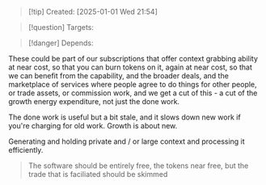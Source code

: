 
>[!tip] Created: [2025-01-01 Wed 21:54]

>[!question] Targets: 

>[!danger] Depends: 

These could be part of our subscriptions that offer context grabbing ability at near cost, so that you can burn tokens on it, again at near cost, so that we can benefit from the capability, and the broader deals, and the marketplace of services where people agree to do things for other people, or trade assets, or commission work, and we get a cut of this - a cut of the growth energy expenditure, not just the done work.

The done work is useful but a bit stale, and it slows down new work if you're charging for old work.  Growth is about new.

Generating and holding private and / or large context and processing it efficiently.

> The software should be entirely free, the tokens near free, but the trade that is faciliated should be skimmed